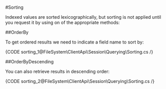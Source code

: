 ﻿#Sorting

Indexed values are sorted lexicographically, but sorting is not applied until you request it by using on of the appropriate methods:

##OrderBy

To get ordered results we need to indicate a field name to sort by:

{CODE sorting_1@FileSystem\ClientApi\Session\Querying\Sorting.cs /}

##OrderByDescending

You can also retrieve results in descending order:

{CODE sorting_2@FileSystem\ClientApi\Session\Querying\Sorting.cs /}